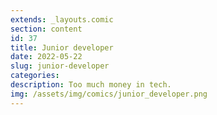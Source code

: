 ```yaml
---
extends: _layouts.comic
section: content
id: 37
title: Junior developer
date: 2022-05-22
slug: junior-developer
categories:
description: Too much money in tech.
img: /assets/img/comics/junior_developer.png
---
```

